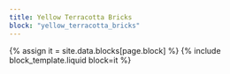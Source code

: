 ```yaml
---
title: Yellow Terracotta Bricks
block: "yellow_terracotta_bricks"
---
```


{% assign it = site.data.blocks[page.block] %}
{% include block_template.liquid block=it %}

